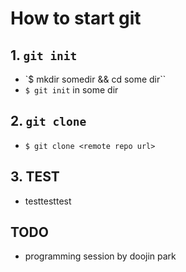 # How to start git

## 1. `git init`

- `$ mkdir somedir && cd some dir``
- `$ git init` in some dir 

## 2. `git clone`

- `$ git clone <remote repo url>`

## 3. TEST
- testtesttest

## TODO
- programming session by doojin park

